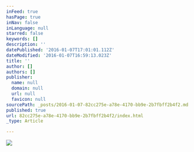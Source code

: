 ```yaml
---
inFeed: true
hasPage: true
inNav: false
inLanguage: null
starred: false
keywords: []
description: ''
datePublished: '2016-01-07T17:01:01.112Z'
dateModified: '2016-01-07T16:59:13.023Z'
title: ''
author: []
authors: []
publisher:
  name: null
  domain: null
  url: null
  favicon: null
sourcePath: _posts/2016-01-07-82cc275e-a78e-4170-bb9e-2b7fbff2b4f2.md
published: true
url: 82cc275e-a78e-4170-bb9e-2b7fbff2b4f2/index.html
_type: Article

---
```

![](https://the-grid-user-content.s3-us-west-2.amazonaws.com/34beaca0-3008-4055-83e6-bf0caa2f480a.gif)